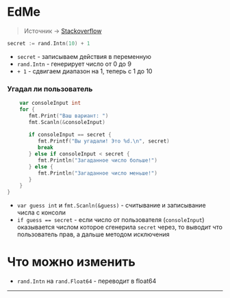 # EdMe
>Источник -> [Stackoverflow](https://ru.stackoverflow.com/q/548852)

```go
secret := rand.Intn(10) + 1
```

- `secret` - записываем действия в переменную
- `rand.Intn` - генерирует число от 0 до 9
- `+ 1` - сдвигаем диапазон на 1, теперь с 1 до 10
### Угадал ли пользователь

```go
    var consoleInput int  
    for {  
       fmt.Print("Ваш вариант: ")  
       fmt.Scanln(&consoleInput)  
  
       if consoleInput == secret {  
          fmt.Printf("Вы угадали! Это %d.\n", secret)  
          break  
       } else if consoleInput < secret {  
          fmt.Println("Загаданное число больше!")  
       } else {  
          fmt.Println("Загаданное число меньше!")  
       }  
    }  
}
```

- `var guess int` и `fmt.Scanln(&guess)` - считывание и записывание числа с консоли
- `if guess == secret` - если  число от пользователя (`consoleInput`) оказывается числом которое сгенерила  `secret` через, то выводит что пользователь прав, а дальше методом исключения
# Что можно изменить

- `rand.Intn` на `rand.Float64` - переводит в float64
---
